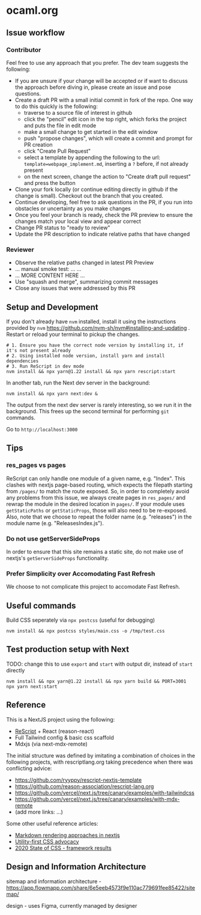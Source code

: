# ocaml.org

## Issue workflow

### Contributor

Feel free to use any approach that you prefer. The dev team
suggests the following:
* If you are unsure if your change will be accepted or if want to discuss the
approach before diving in, please create an issue and pose questions.
* Create a draft PR with a small initial commit in fork of the repo. One way
to do this quickly is the following:
  * traverse to a source file of interest in github
  * click the "pencil" edit icon in the top right, which forks the project and puts the file in edit mode
  * make a small change to get started in the edit window
  * push "propose changes", which will create a commit and prompt for PR creation
  * click "Create Pull Request"
  * select a template by appending the following to the url: `template=webpage_implement.md`, inserting a `?` before, if not already present
  * on the next screen, change the action to "Create draft pull request" and press the button
* Clone your fork locally (or continue editing directly in github if the change is small). Checkout
out the branch that you created.
* Continue developing, feel free to ask questions in
the PR, if you run into obstacles or uncertainty as you make changes
* Once you feel your branch is ready, check the PR preview to ensure the changes
match your local view and appear correct
* Change PR status to "ready to review"
* Update the PR description to indicate relative paths that have changed

### Reviewer

* Observe the relative paths changed in latest PR Preview
* ... manual smoke test: ... ...
* ... MORE CONTENT HERE ...
* Use "squash and merge", summarizing commit messages
* Close any issues that were addressed by this PR

## Setup and Development

If you don't already have `nvm` installed, install it using the instructions
provided by `nvm` https://github.com/nvm-sh/nvm#installing-and-updating . Restart
or reload your terminal to pickup the changes.


```
# 1. Ensure you have the correct node version by installing it, if it's not present already
# 2. Using installed node version, install yarn and install dependencies
# 3. Run ReScript in dev mode
nvm install && npx yarn@1.22 install && npx yarn rescript:start
```

In another tab, run the Next dev server in the background:

```
nvm install && npx yarn next:dev &
```

The output from the next dev server is rarely interesting, so we run it in the background. 
This frees up the second terminal for performing `git` commands.

Go to `http://localhost:3000`

## Tips

### res_pages vs pages

ReScript can only handle one module of a given name, e.g. "Index". This clashes with nextjs
page-based routing, which expects the filepath starting from `/pages/` to match
the route exposed. So, in order to completely avoid any problems from this issue,
we always create pages in `res_pages/` and rewrap the module in the desired location
in `pages/`. If your module uses `getStaticPaths` or `getStaticProps`, those will also
need to be re-exposed. Also, note that we choose to repeat the folder name (e.g. "releases") 
in the module name (e.g. "ReleasesIndex.js").

### Do not use getServerSideProps

In order to ensure that this site remains a static site, do not make use of nextjs's
`getServerSideProps` functionality.

### Prefer Simplicity over Accomodating Fast Refresh

We choose to not complicate this project to accomodate Fast Refresh.


## Useful commands

Build CSS seperately via `npx postcss` (useful for debugging)

```
nvm install && npx postcss styles/main.css -o /tmp/test.css
```

## Test production setup with Next

TODO: change this to use `export` and `start` with output dir, instead of `start` directly
```
nvm install && npx yarn@1.22 install && npx yarn build && PORT=3001 npx yarn next:start
```

## Reference

This is a NextJS project using the following:

- [ReScript](https://rescript-lang.org) + React (reason-react)
- Full Tailwind config & basic css scaffold
- Mdxjs (via next-mdx-remote)

The initial structure was defined by imitating a combination of choices in the following projects, with
rescriptlang.org taking precedence when there was conflicting advice:

- https://github.com/ryyppy/rescript-nextjs-template
- https://github.com/reason-association/rescript-lang.org
- https://github.com/vercel/next.js/tree/canary/examples/with-tailwindcss
- https://github.com/vercel/next.js/tree/canary/examples/with-mdx-remote
- (add more links: ...)

Some other useful reference articles:
- [Markdown rendering approaches in nextjs](https://nextjs.org/blog/markdown)
- [Utility-first CSS advocacy](https://www.swyx.io/why-tailwind/)
- [2020 State of CSS - framework results](https://2020.stateofcss.com/en-US/technologies/css-frameworks/)


## Design and Information Architecture

sitemap and information architecture - https://app.flowmapp.com/share/6e5eeb4573f9e110ac779691fee85422/sitemap/

design - uses Figma, currently managed by designer

